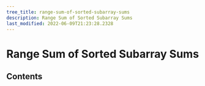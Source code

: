 ```yaml
---
tree_title: range-sum-of-sorted-subarray-sums
description: Range Sum of Sorted Subarray Sums
last_modified: 2022-06-09T21:23:28.2328
---
```


# Range Sum of Sorted Subarray Sums

## Contents
